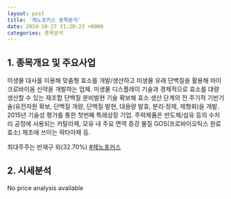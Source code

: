 ```yaml
---
layout: post
title: '제노포커스 종목분석'
date: 2024-10-27 21:20:23 +0900
categories: 종목분석
---
```


## 1. 종목개요 및 주요사업

미생물 대사를 이용해 맞춤형 효소를 개발/생산하고 미생물 유래 단백질을 활용해 마이크로바이옴 신약을 개발하는 업체. 미생물 디스플레이 기술과 경제적으로 효소를 대량 생산할 수 있는 재조합 단백질 분비발현 기술 확보해 효소 생산 단계의 전 주기적 기반기술(유전자원 확보, 단백질 개량, 단백질 발현, 대용량 발효, 분리·정제, 제형화)을 개발. 2015년 기술성 평가를 통한 첫번째 특례상장 기업. 주력제품은 반도체/섬유 등의 수처리 공정에 사용되는 카탈라제, 모유 내 주요 면역 증강 물질 GOS(프로바이오틱스 원료 효소) 제조에 쓰이는 락타아제 등. 

최대주주는 반재구 외(32.70%)
[#제노포커스](#)

## 2. 시세분석

No price analysis available
